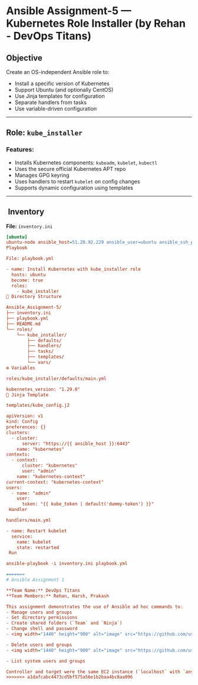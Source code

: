 
#  Ansible Assignment-5 — Kubernetes Role Installer (by Rehan - DevOps Titans)

##  Objective

Create an OS-independent Ansible role to:
- Install a specific version of Kubernetes
- Support Ubuntu (and optionally CentOS)
- Use Jinja templates for configuration
- Separate handlers from tasks
- Use variable-driven configuration

---

##  Role: `kube_installer`

### Features:
- Installs Kubernetes components: `kubeadm`, `kubelet`, `kubectl`
- Uses the secure official Kubernetes APT repo
- Manages GPG keyring
- Uses handlers to restart `kubelet` on config changes
- Supports dynamic configuration using templates

---

## ️ Inventory

**File:** `inventory.ini`

```ini
[ubuntu]
ubuntu-node ansible_host=51.20.92.229 ansible_user=ubuntu ansible_ssh_private_key_file=/Users/syedrehan/Downloads/New_Ubuntu.pem
Playbook

File: playbook.yml

- name: Install Kubernetes with kube_installer role
  hosts: ubuntu
  become: true
  roles:
    - kube_installer
📂 Directory Structure

Ansible_Assignment-5/
├── inventory.ini
├── playbook.yml
├── README.md
└── roles/
    └── kube_installer/
        ├── defaults/
        ├── handlers/
        ├── tasks/
        ├── templates/
        └── vars/
⚙️ Variables

roles/kube_installer/defaults/main.yml

kubernetes_version: "1.29.0"
🧩 Jinja Template

templates/kube_config.j2

apiVersion: v1
kind: Config
preferences: {}
clusters:
  - cluster:
      server: "https://{{ ansible_host }}:6443"
    name: "kubernetes"
contexts:
  - context:
      cluster: "kubernetes"
      user: "admin"
    name: "kubernetes-context"
current-context: "kubernetes-context"
users:
  - name: "admin"
    user:
      token: "{{ kube_token | default('dummy-token') }}"
 Handler

handlers/main.yml

- name: Restart kubelet
  service:
    name: kubelet
    state: restarted
 Run

ansible-playbook -i inventory.ini playbook.yml

=======
# Ansible Assignment 1

**Team Name:** DevOps Titans  
**Team Members:** Rehan, Harsh, Prakash

This assignment demonstrates the use of Ansible ad hoc commands to:
- Manage users and groups
- Set directory permissions
- Create shared folders (`Team` and `Ninja`)
- Change shell and password
- <img width="1440" height="900" alt="image" src="https://github.com/user-attachments/assets/24a9b543-8a0c-4ba6-9ac7-5239926a7ef2" />

- Delete users and groups
- <img width="1440" height="900" alt="image" src="https://github.com/user-attachments/assets/b2bd1ac6-8ddb-4ff6-bcab-57038fa1f129" />

- List system users and groups

Controller and target were the same EC2 instance (`localhost` with `ansible_connection=local`).
>>>>>>> a1dafcabc4473cd5bf575a56e1b2baa4bc8aa096
